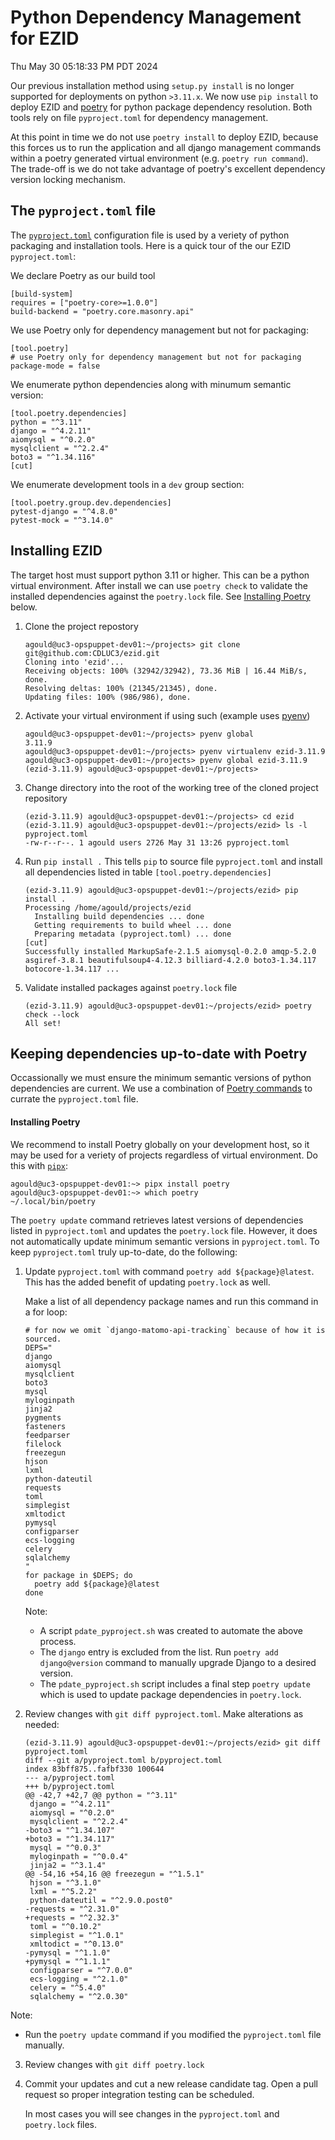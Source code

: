 Python Dependency Management for EZID
=====================================

Thu May 30 05:18:33 PM PDT 2024

Our previous installation method using `setup.py install` is no longer
supported for deployments on python `>3.11.x`.  We now use `pip install` to
deploy EZID and [poetry](https://python-poetry.org/docs/) for python package
dependency resolution.  Both tools rely on file `pyproject.toml` for dependency
management.

At this point in time we do not use `poetry install` to deploy EZID, because
this forces us to run the application and all django management commands within
a poetry generated virtual environment (e.g. `poetry run command`). The
trade-off is we do not take advantage of poetry's excellent dependency version
locking mechanism.


The `pyproject.toml` file
-------------------------

The
[`pyproject.toml`](https://packaging.python.org/en/latest/guides/writing-pyproject-toml/#writing-pyproject-toml)
configuration file is used by a veriety of python packaging and installation
tools.  Here is a quick tour of the our EZID `pyproject.toml`:

We declare Poetry as our build tool
```
[build-system]
requires = ["poetry-core>=1.0.0"]
build-backend = "poetry.core.masonry.api"
```

We use Poetry only for dependency management but not for packaging:
```
[tool.poetry]
# use Poetry only for dependency management but not for packaging
package-mode = false
```

We enumerate python dependencies along with minumum semantic version:
```
[tool.poetry.dependencies]
python = "^3.11"
django = "^4.2.11"
aiomysql = "^0.2.0"
mysqlclient = "^2.2.4"
boto3 = "^1.34.116"
[cut]
```

We enumerate development tools in a `dev` group section:
```
[tool.poetry.group.dev.dependencies]
pytest-django = "^4.8.0"
pytest-mock = "^3.14.0"
```



Installing EZID
---------------

The target host must support python 3.11 or higher.  This can be a python virtual environment.
After install we can use `poetry check` to validate the installed dependencies against the
`poetry.lock` file.  See [Installing Poetry](#installing-poetry) below.

1. Clone the project repostory
   ```
   agould@uc3-opspuppet-dev01:~/projects> git clone git@github.com:CDLUC3/ezid.git
   Cloning into 'ezid'...
   Receiving objects: 100% (32942/32942), 73.36 MiB | 16.44 MiB/s, done.
   Resolving deltas: 100% (21345/21345), done.
   Updating files: 100% (986/986), done.
   ```

1. Activate your virtual environment if using such (example uses [pyenv](https://github.com/pyenv/pyenv?tab=readme-ov-file#automatic-installer))
   ```
   agould@uc3-opspuppet-dev01:~/projects> pyenv global
   3.11.9
   agould@uc3-opspuppet-dev01:~/projects> pyenv virtualenv ezid-3.11.9
   agould@uc3-opspuppet-dev01:~/projects> pyenv global ezid-3.11.9
   (ezid-3.11.9) agould@uc3-opspuppet-dev01:~/projects> 
   ```

1. Change directory into the root of the working tree of the cloned project repository
   ```
   (ezid-3.11.9) agould@uc3-opspuppet-dev01:~/projects> cd ezid
   (ezid-3.11.9) agould@uc3-opspuppet-dev01:~/projects/ezid> ls -l pyproject.toml 
   -rw-r--r--. 1 agould users 2726 May 31 13:26 pyproject.toml
   ```

1. Run `pip install .` This tells `pip` to source file `pyproject.toml` and
   install all dependencies listed in table `[tool.poetry.dependencies]`
   ```
   (ezid-3.11.9) agould@uc3-opspuppet-dev01:~/projects/ezid> pip install .
   Processing /home/agould/projects/ezid
     Installing build dependencies ... done
     Getting requirements to build wheel ... done
     Preparing metadata (pyproject.toml) ... done
   [cut]
   Successfully installed MarkupSafe-2.1.5 aiomysql-0.2.0 amqp-5.2.0 asgiref-3.8.1 beautifulsoup4-4.12.3 billiard-4.2.0 boto3-1.34.117 botocore-1.34.117 ...
   ```

1. Validate installed packages against `poetry.lock` file
   ```
   (ezid-3.11.9) agould@uc3-opspuppet-dev01:~/projects/ezid> poetry check --lock
   All set!
   ```


Keeping dependencies up-to-date with Poetry
-------------------------------------------

Occassionally we must ensure the minimum semantic versions of python
dependencies are current.  We use a combination of
[Poetry commands](https://python-poetry.org/docs/cli/) to currate the `pyproject.toml` file.


#### Installing Poetry

We recommend to install Poetry globally on your development host, so it may be
used for a veriety of projects regardless of virtual environment.  Do this with
[`pipx`](https://python.land/virtual-environments/pipx):
```
agould@uc3-opspuppet-dev01:~> pipx install poetry
agould@uc3-opspuppet-dev01:~> which poetry
~/.local/bin/poetry
```


The `poetry update` command retrieves latest versions of dependencies listed in
`pyproject.toml` and updates the `poetry.lock` file.  However, it does not
automatically update minimum semantic versions in `pyproject.toml`.  To keep
`pyproject.toml` truly up-to-date, do the following:

1. Update `pyproject.toml` with command `poetry add ${package}@latest`.  This has
   the added benefit of updating `poetry.lock` as well.

   Make a list of all dependency package names and run this command in a for loop:

   ```
   # for now we omit `django-matomo-api-tracking` because of how it is sourced.
   DEPS="
   django
   aiomysql
   mysqlclient
   boto3
   mysql
   myloginpath
   jinja2
   pygments
   fasteners
   feedparser
   filelock
   freezegun
   hjson
   lxml
   python-dateutil
   requests
   toml
   simplegist
   xmltodict
   pymysql
   configparser
   ecs-logging
   celery
   sqlalchemy
   "
   for package in $DEPS; do
     poetry add ${package}@latest
   done
   ```
   Note:
   * A script `pdate_pyproject.sh` was created to automate the above process.
   * The `django` entry is excluded from the list. Run `poetry add django@version` command to manually upgrade Django to a desired version.
   * The `pdate_pyproject.sh` script includes a final step `poetry update` which is used to update package dependencies in `poetry.lock`.

1. Review changes with `git diff pyproject.toml`.  Make alterations as needed:
   ```
   (ezid-3.11.9) agould@uc3-opspuppet-dev01:~/projects/ezid> git diff pyproject.toml
   diff --git a/pyproject.toml b/pyproject.toml
   index 83bff875..fafbf330 100644
   --- a/pyproject.toml
   +++ b/pyproject.toml
   @@ -42,7 +42,7 @@ python = "^3.11"
    django = "^4.2.11"
    aiomysql = "^0.2.0"
    mysqlclient = "^2.2.4"
   -boto3 = "^1.34.107"
   +boto3 = "^1.34.117"
    mysql = "^0.0.3"
    myloginpath = "^0.0.4"
    jinja2 = "^3.1.4"
   @@ -54,16 +54,16 @@ freezegun = "^1.5.1"
    hjson = "^3.1.0"
    lxml = "^5.2.2"
    python-dateutil = "^2.9.0.post0"
   -requests = "^2.31.0"
   +requests = "^2.32.3"
    toml = "^0.10.2"
    simplegist = "^1.0.1"
    xmltodict = "^0.13.0"
   -pymysql = "^1.1.0"
   +pymysql = "^1.1.1"
    configparser = "^7.0.0"
    ecs-logging = "^2.1.0"
    celery = "^5.4.0"
    sqlalchemy = "^2.0.30"
   ``` 
Note:
* Run the `poetry update` command if you modified the `pyproject.toml` file manually.
  
3. Review changes with `git diff poetry.lock`
   
4. Commit your updates and cut a new release candidate tag.  Open a pull request so 
   proper integration testing can be scheduled.

   In most cases you will see changes in the `pyproject.toml` and `poetry.lock` files.


